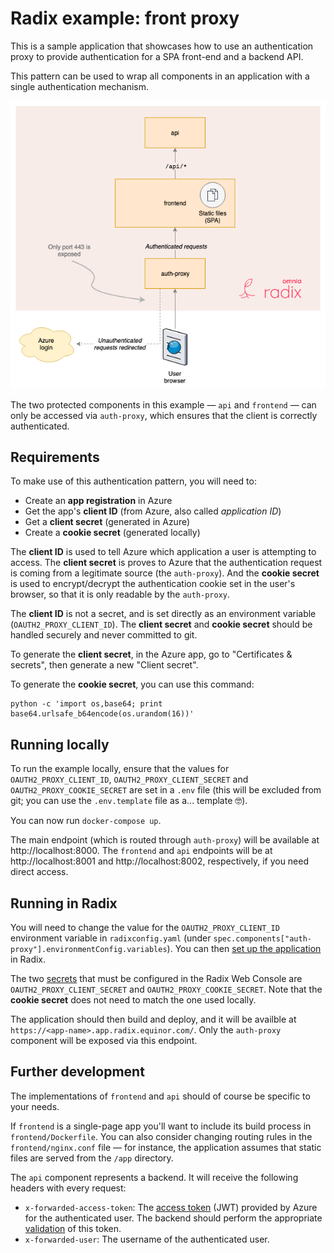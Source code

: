 # Radix example: front proxy

This is a sample application that showcases how to use an authentication proxy to provide authentication for a SPA front-end and a backend API.

This pattern can be used to wrap all components in an application with a single authentication mechanism.

![Diagram](radix-front-proxy.png "Application diagram")

The two protected components in this example — `api` and `frontend` — can only be accessed via `auth-proxy`, which ensures that the client is correctly authenticated.

## Requirements

To make use of this authentication pattern, you will need to:

- Create an **app registration** in Azure
- Get the app's **client ID** (from Azure, also called _application ID_)
- Get a **client secret** (generated in Azure)
- Create a **cookie secret** (generated locally)

The **client ID** is used to tell Azure which application a user is attempting to access. The **client secret** is proves to Azure that the authentication request is coming from a legitimate source (the `auth-proxy`). And the **cookie secret** is used to encrypt/decrypt the authentication cookie set in the user's browser, so that it is only readable by the `auth-proxy`.

The **client ID** is not a secret, and is set directly as an environment variable (`OAUTH2_PROXY_CLIENT_ID`). The **client secret** and **cookie secret** should be handled securely and never committed to git.

To generate the **client secret**, in the Azure app, go to "Certificates & secrets", then generate a new "Client secret".

To generate the **cookie secret**, you can use this command:

    python -c 'import os,base64; print base64.urlsafe_b64encode(os.urandom(16))'

## Running locally

To run the example locally, ensure that the values for `OAUTH2_PROXY_CLIENT_ID`, `OAUTH2_PROXY_CLIENT_SECRET` and `OAUTH2_PROXY_COOKIE_SECRET` are set in a `.env` file (this will be excluded from git; you can use the `.env.template` file as a… template 🤓).

You can now run `docker-compose up`.

The main endpoint (which is routed through `auth-proxy`) will be available at http://localhost:8000. The `frontend` and `api` endpoints will be at http://localhost:8001 and http://localhost:8002, respectively, if you need direct access.

## Running in Radix

You will need to change the value for the `OAUTH2_PROXY_CLIENT_ID` environment variable in `radixconfig.yaml` (under `spec.components["auth-proxy"].environmentConfig.variables`). You can then [set up the application](https://www.radix.equinor.com/guides/configure-an-app/#registering-the-application) in Radix.

The two [secrets](https://www.radix.equinor.com/docs/topic-concepts/#secret) that must be configured in the Radix Web Console are `OAUTH2_PROXY_CLIENT_SECRET` and `OAUTH2_PROXY_COOKIE_SECRET`. Note that the **cookie secret** does not need to match the one used locally.

The application should then build and deploy, and it will be availble at `https://<app-name>.app.radix.equinor.com/`. Only the `auth-proxy` component will be exposed via this endpoint.

## Further development

The implementations of `frontend` and `api` should of course be specific to your needs.

If `frontend` is a single-page app you'll want to include its build process in `frontend/Dockerfile`. You can also consider changing routing rules in the `frontend/nginx.conf` file — for instance, the application assumes that static files are served from the `/app` directory.

The `api` component represents a backend. It will receive the following headers with every request:

- `x-forwarded-access-token`: The [access token](https://docs.microsoft.com/en-us/azure/active-directory/develop/access-tokens) (JWT) provided by Azure for the authenticated user. The backend should perform the appropriate [validation](https://docs.microsoft.com/en-us/azure/active-directory/develop/access-tokens#validating-tokens) of this token.
- `x-forwarded-user`: The username of the authenticated user.
